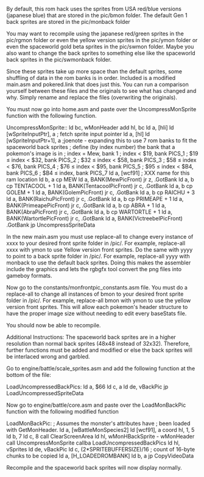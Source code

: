 By default, this rom hack uses the sprites from USA red/blue versions (japanese blue) that are stored in the pic/bmon folder.
The default Gen 1 back sprites are stored in the pic/monback folder

You may want to recompile using the japanese red/green sprites in the pic/rgmon folder 
or even the yellow version sprites in the pic/ymon folder
or even the spaceworld gold beta sprites in the pic/swmon folder. 
Maybe you also want to change the back sprites to something else like the spaceworld back sprites in the pic/swmonback folder.

Since these sprites take up more space than the default sprites, some shuffling of data in the rom banks is in order.
Included is a modified main.asm and pokered.link that does just this.
You can run a comparison yourself between these files and the originals to see what has changed and why.
Simply rename and replace the files (overwriting the originals).


You must now go into home.asm and paste over the UncompressMonSprite function with the following function.

UncompressMonSprite::
	ld bc, wMonHeader
	add hl, bc
	ld a, [hli]
	ld [wSpriteInputPtr], a    ; fetch sprite input pointer
	ld a, [hl]
	ld [wSpriteInputPtr+1], a
;joenote - expanding this to use 7 rom banks to fit the spaceworld back sprites
; define (by index number) the bank that a pokemon's image is in
; index = Mew, bank 1
; index < $19, bank PICS_1
; $19 ≤ index < $32, bank PICS_2
; $32 ≤ index < $58, bank PICS_3
; $58 ≤ index < $76, bank PICS_4
; $76 ≤ index < $95, bank PICS_5
; $95 ≤ index < $B4, bank PICS_6
; $B4 ≤ index,       bank PICS_7
	ld a, [wcf91] ; XXX name for this ram location
	ld b, a
	cp MEW
	ld a, BANK(MewPicFront)
	jr z, .GotBank
	ld a, b
	cp TENTACOOL + 1
	ld a, BANK(TentacoolPicFront)
	jr c, .GotBank
	ld a, b
	cp GOLEM + 1
	ld a, BANK(GolemPicFront)
	jr c, .GotBank
	ld a, b
	cp RAICHU + 3
	ld a, BANK(RaichuPicFront)
	jr c, .GotBank
	ld a, b
	cp PRIMEAPE + 1
	ld a, BANK(PrimeapePicFront)
	jr c, .GotBank
	ld a, b
	cp ABRA + 1
	ld a, BANK(AbraPicFront)
	jr c, .GotBank
	ld a, b
	cp WARTORTLE + 1
	ld a, BANK(WartortlePicFront)
	jr c, .GotBank
	ld a, BANK(VictreebelPicFront)
.GotBank
	jp UncompressSpriteData

	
In the new main.asm you must use replace-all to change every instance of xxxx to your desired front sprite folder in /pic/.
For example, replace-all xxxx with ymon to use Yellow version front sprites.
Do the same with yyyy to point to a back sprite folder in /pic/.
For example, replace-all yyyy with monback to use the default back sprites.
Doing this makes the assembler include the graphics and lets the rgbgfx tool convert the png files into gameboy formats.

Now go to the constants/monfrontpic_constants.asm file.
You must do a replace-all to change all instances of bmon to your desired front sprite folder in /pic/.
For example, replace-all bmon with ymon to use the yellow version front sprites.
This will allow each pokemon's header structure to have the proper image size without needing to edit every baseStats file.

You should now be able to recompile.


Additional Instructions: 
The spaceworld back sprites are in a higher resolution than normal back sprites (48x48 instead of 32x32).
Therefore, further functions must be added and modified or else the back sprites will be interlaced wrong and garbled.


Go to engine/battle/scale_sprites.asm and add the following function at the bottom of the file:

LoadUncompressedBackPics:
	ld a, $66
	ld c, a
	ld de, vBackPic
	jp LoadUncompressedSpriteData
	
		
Now go to engine/battle/core.asm and paste over the LoadMonBackPic function with the following modified function

LoadMonBackPic:
; Assumes the monster's attributes have
; been loaded with GetMonHeader.
	ld a, [wBattleMonSpecies2]
	ld [wcf91], a
	coord hl, 1, 5
	ld b, 7
	ld c, 8
	call ClearScreenArea
	ld hl,  wMonHBackSprite - wMonHeader
	call UncompressMonSprite
	callba LoadUncompressedBackPics
	ld hl, vSprites
	ld de, vBackPic
	ld c, (2*SPRITEBUFFERSIZE)/16 ; count of 16-byte chunks to be copied
	ld a, [H_LOADEDROMBANK]
	ld b, a
	jp CopyVideoData


Recompile and the spaceworld back sprites will now display normally.